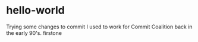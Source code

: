 # hello-world
Trying some changes to commit 
I used to work for Commit Coalition back in the early 90's.
firstone
